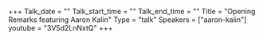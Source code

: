 +++
Talk_date = ""
Talk_start_time = ""
Talk_end_time = ""
Title = "Opening Remarks featuring Aaron Kalin"
Type = "talk"
Speakers = ["aaron-kalin"]
youtube = "3V5d2LnNxtQ"
+++

